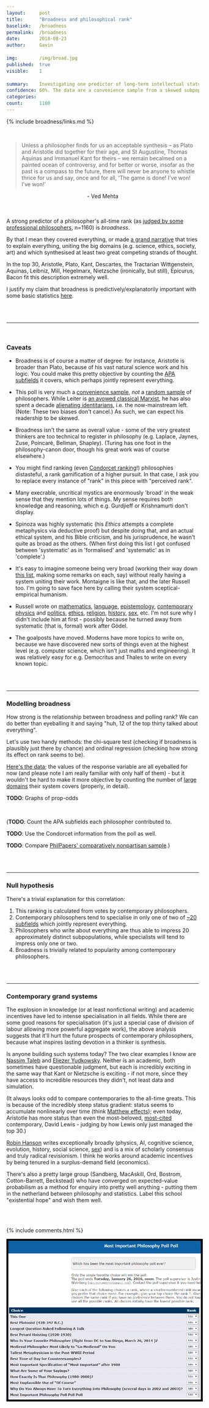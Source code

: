 ```yaml
---
layout:     post
title:      "Broadness and philosophical rank"
baselink:   /broadness
permalink:  /broadness
date:       2018-08-23
author:     Gavin

img:        /img/broad.jpg
published:	true
visible: 	1

summary:    Investigating one predictor of long-term intellectual status.
confidence:	60%. The data are a convenience sample from a skewed subpopulation.
categories: 
count:		1100
---
```


{%  include broadness/links.md 	%}

<br>


> Unless a philosopher finds for us an acceptable synthesis – as Plato and Aristotle did together for their age, and St Augustine, Thomas Aquinas and Immanuel Kant for theirs – we remain becalmed on a painted ocean of controversy, and for better or worse, insofar as the past is a compass to the future, there will never be anyone to whistle thrice for us and say, once and for all, ‘The game is done! I’ve won! I’ve won!’

<center>- Ved Mehta</center>
<br><br>

A strong predictor of a philosopher's all-time rank (as <a href="{{leiter}}">judged by some professional philosophers</a>, n=1160) is <i>broadness</i>.

By that I mean they covered everything, or made <a href="{{arch}}">a grand narrative</a> that tries to explain everything, uniting the big domains (e.g. science, ethics, society, art) and which synthesised at least two great competing strands of thought.

In the top 30, Aristotle, Plato, Kant, Descartes, the Tractarian Wittgenstein, Aquinas, Leibniz, Mill, Hegelmarx, Nietzsche (ironically, but still), Epicurus, Bacon fit this description extremely well.

I justify my claim that broadness is predictively/explanatorily important with some basic statistics <a href="#model">here</a>.

<br><br>

<hr />
<br>

### Caveats

* Broadness is of course a matter of degree: for instance, Aristotle is broader than Plato, because of his vast natural science work and his logic. You could make this pretty objective by counting the <a href="{{apa}}">APA subfields</a> it covers, which perhaps jointly represent everything.

* This poll is very much a <a href="{{conven}}">convenience sample</a>, <i>not</i> a <a href="{{rando}}">random sample</a> of philosophers. While Leiter is <a href="{{marx}}">an avowed classical Marxist</a>, he has also spent a decade <a href="{{ident}}">alienating identitarians</a>, i.e. the now-mainstream left. (Note: These two biases don't cancel.) As such, we can expect his readership to be skewed.

* Broadness isn't the same as overall value - some of the very greatest thinkers are too technical to register in philosophy (e.g. Laplace, Jaynes, Zuse, Poincaré, Bellman, Shapley). (Turing has one foot in the philosophy-canon door, though his great work was of course elsewhere.)

* You might find ranking (even <a href="{{condor}}">Condorcet ranking</a>!) philosophies distasteful, a rank gamification of a higher pursuit. In that case, I ask you to replace every instance of "rank" in this piece with "perceived rank".

* Many execrable, uncritical mystics are enormously 'broad' in the weak sense that they mention lots of things. My sense requires both knowledge and reasoning, which e.g. Gurdjieff or Krishnamurti don't display.

* Spinoza was highly systematic (his <i>Ethics</i> attempts a complete metaphysics via deductive proof) but despite doing that, and an actual ethical system, and his Bible criticism, and his jurisprudence, he wasn't quite as broad as the others. (When first doing this list I got confused between 'systematic' as in 'formalised' and 'systematic' as in 'complete'.)

* It's easy to imagine someone being very broad (working their way down <a href="{{fields}}">this list</a>, making some remarks on each, say) without really having a system uniting their work. Montaigne is like that, and the later Russell too. I'm going to save face here by calling their system sceptical-empirical humanism. 

* Russell wrote on <a href="{{maths}}">mathematics</a>, <a href="{{lang}}">language</a>, <a href="{{epis}}">epistemology</a>, <a href="{{abc}}">contemporary physics</a> and <a href="{{politics}}">politics</a>, <a href="{{}}">ethics</a>, <a href="{{religion}}">religion</a>, <a href="{{histo}}">history</a>, <a href="{{sex}}">sex</a>, etc. I'm not sure why I didn't include him at first - possibly because he turned away from systematic (that is, formal) work after Gödel.

* The goalposts have moved. Moderns have more topics to write on, because we have discovered new sorts of things even at the highest level (e.g. computer science, which isn't just maths and engineering). It was relatively easy for e.g. Democritus and Thales to write on every known topic.


<br><br>

<hr />

<a name="model"></a>

### Modelling broadness

How strong is the relationship between broadness and polling rank? We can do better than eyeballing it and saying "huh, 12 of the top thirty talked about everything".

Let's use two handy methods: the chi-square test (checking if broadness is plausibly just there by chance) and ordinal regression (checking how strong its effect on rank seems to be).

<a href="{{data}}">Here's the data</a>; the values of the response variable are all eyeballed for now (and please note I am really familiar with only half of them) - but it wouldn't be hard to make it more objective by counting the number of <a href="{{fields}}">large domains</a> their system covers (properly, in detail). 

**TODO**: Graphs of prop-odds

<br>

(**TODO**: Count the APA subfields each philosopher contributed to.

**TODO**: Use the Condorcet information from the poll as well.

**TODO**: Compare <a href="{{philpapers}}">PhilPapers' comparatively nonpartisan sample</a>.)



<br><br>

<hr />


### Null hypothesis

There's a trivial explanation for this correlation:

1. This ranking is calculated from votes by contemporary philosophers.
2. Contemporary philosophers tend to specialise in only one of two of <a href="{{apa}}">~20 subfields</a> which jointly represent everything.
3. Philosophers who write about everything are thus able to impress 20 approximately distinct subpopulations, while specialists will tend to impress only one or two.
4. Broadness is trivially related to popularity among contemporary philosophers.

<br><br>

<hr />


### Contemporary grand systems 

The explosion in knowledge (or at least nonfictional writing) and academic incentives have led to intense specialisation in all fields. While there are some good reasons for specialisation (it's just a special case of division of labour allowing more powerful aggregate work), the above analysis suggests that it'll hurt the future prospects of contemporary philosophers, because what inspires lasting devotion in a thinker is synthesis.

Is anyone building such systems today? The two clear examples I know are <a href="{{taleb}}">Nassim Taleb</a> and <a href="{{raz}}">Eliezer Yudkowsky</a>. Neither is an academic, both sometimes have questionable judgment, but each is incredibly exciting in the same way that Kant or Nietzsche is exciting - if not more, since they have access to incredible resources they didn't, not least data and simulation. 

(It always looks odd to compare contemporaries to the all-time greats. This is because of the incredibly steep status gradient: status seems to accumulate nonlinearly over time (think <a href="{{matt}}">Matthew effects</a>); even today, Aristotle has more status than even the most-beloved, <a href="{{cite}}">most-cited</a> contemporary, David Lewis - judging by how Lewis only just managed the top 30.)

<a href="{{bias}}">Robin Hanson</a> writes exceptionally broadly (physics, AI, cognitive science, evolution, history, social science, <a href="{{zeroth}}">sex</a>) and is a mix of scholarly consensus and truly radical revisionism. I think he works around academic incentives by being tenured in a surplus-demand field (economics).

There's also a pretty large group (Sandberg, MacAskill, Ord, Bostrom, Cotton-Barrett, Beckstead) who have converged on expected-value probabilism as a method for enquiry into pretty well anything - putting them in the netherland between philosophy and statistics. Label this school "existential hope" and wish them well.


<br><br>

{%  include comments.html %}


<img src="/img/poll-poll.png" style="border:5px solid black" /><br><br>
